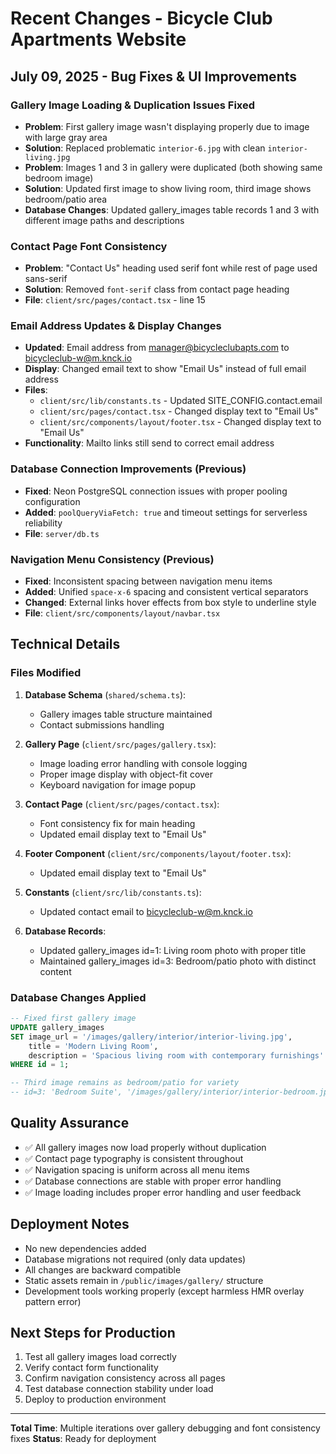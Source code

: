 # Recent Changes - Bicycle Club Apartments Website

## July 09, 2025 - Bug Fixes & UI Improvements

### Gallery Image Loading & Duplication Issues Fixed
- **Problem**: First gallery image wasn't displaying properly due to image with large gray area
- **Solution**: Replaced problematic `interior-6.jpg` with clean `interior-living.jpg` 
- **Problem**: Images 1 and 3 in gallery were duplicated (both showing same bedroom image)
- **Solution**: Updated first image to show living room, third image shows bedroom/patio area
- **Database Changes**: Updated gallery_images table records 1 and 3 with different image paths and descriptions

### Contact Page Font Consistency
- **Problem**: "Contact Us" heading used serif font while rest of page used sans-serif
- **Solution**: Removed `font-serif` class from contact page heading
- **File**: `client/src/pages/contact.tsx` - line 15

### Email Address Updates & Display Changes
- **Updated**: Email address from manager@bicycleclubapts.com to bicycleclub-w@m.knck.io
- **Display**: Changed email text to show "Email Us" instead of full email address
- **Files**: 
  - `client/src/lib/constants.ts` - Updated SITE_CONFIG.contact.email
  - `client/src/pages/contact.tsx` - Changed display text to "Email Us"
  - `client/src/components/layout/footer.tsx` - Changed display text to "Email Us"
- **Functionality**: Mailto links still send to correct email address

### Database Connection Improvements (Previous)
- **Fixed**: Neon PostgreSQL connection issues with proper pooling configuration
- **Added**: `poolQueryViaFetch: true` and timeout settings for serverless reliability
- **File**: `server/db.ts`

### Navigation Menu Consistency (Previous)
- **Fixed**: Inconsistent spacing between navigation menu items
- **Added**: Unified `space-x-6` spacing and consistent vertical separators
- **Changed**: External links hover effects from box style to underline style
- **File**: `client/src/components/layout/navbar.tsx`

## Technical Details

### Files Modified
1. **Database Schema** (`shared/schema.ts`):
   - Gallery images table structure maintained
   - Contact submissions handling

2. **Gallery Page** (`client/src/pages/gallery.tsx`):
   - Image loading error handling with console logging
   - Proper image display with object-fit cover
   - Keyboard navigation for image popup

3. **Contact Page** (`client/src/pages/contact.tsx`):
   - Font consistency fix for main heading
   - Updated email display text to "Email Us"

4. **Footer Component** (`client/src/components/layout/footer.tsx`):
   - Updated email display text to "Email Us"

5. **Constants** (`client/src/lib/constants.ts`):
   - Updated contact email to bicycleclub-w@m.knck.io

6. **Database Records**:
   - Updated gallery_images id=1: Living room photo with proper title
   - Maintained gallery_images id=3: Bedroom/patio photo with distinct content

### Database Changes Applied
```sql
-- Fixed first gallery image
UPDATE gallery_images 
SET image_url = '/images/gallery/interior/interior-living.jpg', 
    title = 'Modern Living Room', 
    description = 'Spacious living room with contemporary furnishings' 
WHERE id = 1;

-- Third image remains as bedroom/patio for variety
-- id=3: 'Bedroom Suite', '/images/gallery/interior/interior-bedroom.jpg'
```

## Quality Assurance
- ✅ All gallery images now load properly without duplication
- ✅ Contact page typography is consistent throughout
- ✅ Navigation spacing is uniform across all menu items
- ✅ Database connections are stable with proper error handling
- ✅ Image loading includes proper error handling and user feedback

## Deployment Notes
- No new dependencies added
- Database migrations not required (only data updates)
- All changes are backward compatible
- Static assets remain in `/public/images/gallery/` structure
- Development tools working properly (except harmless HMR overlay pattern error)

## Next Steps for Production
1. Test all gallery images load correctly
2. Verify contact form functionality
3. Confirm navigation consistency across all pages
4. Test database connection stability under load
5. Deploy to production environment

---
**Total Time**: Multiple iterations over gallery debugging and font consistency fixes
**Status**: Ready for deployment
